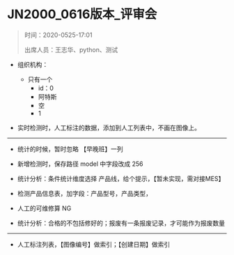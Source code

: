 # JN2000_0616版本_评审会

> 时间：2020-0525-17:01
>
> 出席人员：王志华、python、测试



- 组织机构：
    - 只有一个
        - id：0
        - 阿特斯
        - 空
        - 1




- 实时检测时，人工标注的数据，添加到人工列表中，不画在图像上。

---



- 统计的时候，暂时忽略 【早晚班】一列



- 新增检测时，保存路径 model 中字段改成 256



- 统计分析：条件统计维度选择 产品线，给个提示，【暂未实现，需对接MES】



- 检测产品信息表，加字段：产品型号，产品类型，



- 人工的可维修算 NG



- 统计分析：合格的不包括修好的；报废有一条报废记录，才可能作为报废数量



---

- 人工标注列表，【图像编号】做索引；【创建日期】做索引

